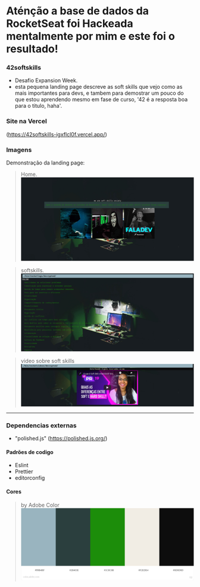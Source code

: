 
# Aténção a base de dados da RocketSeat foi Hackeada mentalmente por mim e este foi o resultado!

### 42softskills
- Desafio Expansion Week.
- esta pequena landing page descreve as  soft skills que vejo como as mais importantes para devs, e tambem para demostrar um pouco do que estou aprendendo mesmo em fase de curso, '42  é a resposta boa para o titulo, haha'.

### Site na Vercel
(https://42softskills-igxflcl0f.vercel.app/)

### Imagens

Demonstração da landing page:
> Home.
![](https://github.com/Marilzon/42softskills/blob/main/src/assets/images/Home.png)

> softskills.
![](https://github.com/Marilzon/42softskills/blob/main/src/assets/images/SoftSkills.png)

> video sobre soft skills
![](https://github.com/Marilzon/42softskills/blob/main/src/assets/images/SoftSkillsVideo.png)

----

### Dependencias externas

- "polished.js" (https://polished.js.org/)

#### Padrões de codigo

* Eslint
* Prettier
* editorconfig

#### Cores
> by Adobe Color
![](https://github.com/Marilzon/42softskills/blob/main/src/assets/images/42Pallete.jpeg)
